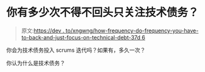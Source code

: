 # 你有多少次不得不回头只关注技术债务？

> 原文:[https://dev . to/xngwng/how-frequency-do-frequency-you-have-to-back-and-just-focus-on-technical-debt-37d 6](https://dev.to/xngwng/how-often-do-you-have-to-go-back-and-just-focus-on-technical-debt--37d6)

你会为技术债务投入 scrums 迭代吗？如果有，多久一次？

你认为什么是技术债务？